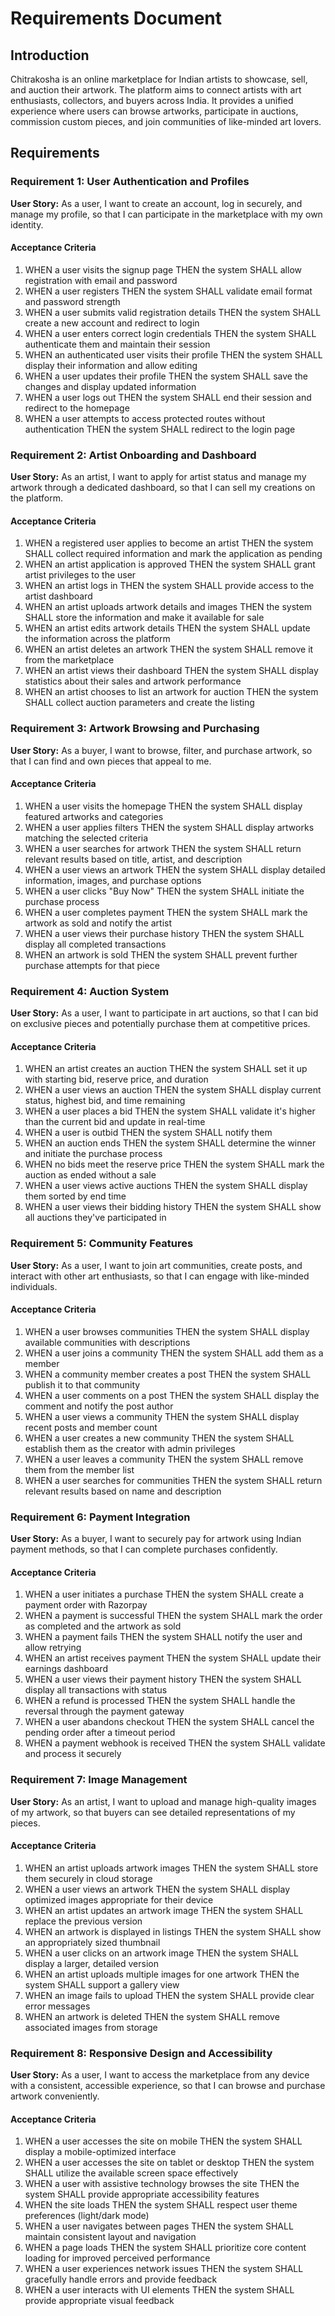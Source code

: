 # Requirements Document

## Introduction

Chitrakosha is an online marketplace for Indian artists to showcase, sell, and auction their artwork. The platform aims to connect artists with art enthusiasts, collectors, and buyers across India. It provides a unified experience where users can browse artworks, participate in auctions, commission custom pieces, and join communities of like-minded art lovers.

## Requirements

### Requirement 1: User Authentication and Profiles

**User Story:** As a user, I want to create an account, log in securely, and manage my profile, so that I can participate in the marketplace with my own identity.

#### Acceptance Criteria

1. WHEN a user visits the signup page THEN the system SHALL allow registration with email and password
2. WHEN a user registers THEN the system SHALL validate email format and password strength
3. WHEN a user submits valid registration details THEN the system SHALL create a new account and redirect to login
4. WHEN a user enters correct login credentials THEN the system SHALL authenticate them and maintain their session
5. WHEN an authenticated user visits their profile THEN the system SHALL display their information and allow editing
6. WHEN a user updates their profile THEN the system SHALL save the changes and display updated information
7. WHEN a user logs out THEN the system SHALL end their session and redirect to the homepage
8. WHEN a user attempts to access protected routes without authentication THEN the system SHALL redirect to the login page

### Requirement 2: Artist Onboarding and Dashboard

**User Story:** As an artist, I want to apply for artist status and manage my artwork through a dedicated dashboard, so that I can sell my creations on the platform.

#### Acceptance Criteria

1. WHEN a registered user applies to become an artist THEN the system SHALL collect required information and mark the application as pending
2. WHEN an artist application is approved THEN the system SHALL grant artist privileges to the user
3. WHEN an artist logs in THEN the system SHALL provide access to the artist dashboard
4. WHEN an artist uploads artwork details and images THEN the system SHALL store the information and make it available for sale
5. WHEN an artist edits artwork details THEN the system SHALL update the information across the platform
6. WHEN an artist deletes an artwork THEN the system SHALL remove it from the marketplace
7. WHEN an artist views their dashboard THEN the system SHALL display statistics about their sales and artwork performance
8. WHEN an artist chooses to list an artwork for auction THEN the system SHALL collect auction parameters and create the listing

### Requirement 3: Artwork Browsing and Purchasing

**User Story:** As a buyer, I want to browse, filter, and purchase artwork, so that I can find and own pieces that appeal to me.

#### Acceptance Criteria

1. WHEN a user visits the homepage THEN the system SHALL display featured artworks and categories
2. WHEN a user applies filters THEN the system SHALL display artworks matching the selected criteria
3. WHEN a user searches for artwork THEN the system SHALL return relevant results based on title, artist, and description
4. WHEN a user views an artwork THEN the system SHALL display detailed information, images, and purchase options
5. WHEN a user clicks "Buy Now" THEN the system SHALL initiate the purchase process
6. WHEN a user completes payment THEN the system SHALL mark the artwork as sold and notify the artist
7. WHEN a user views their purchase history THEN the system SHALL display all completed transactions
8. WHEN an artwork is sold THEN the system SHALL prevent further purchase attempts for that piece

### Requirement 4: Auction System

**User Story:** As a user, I want to participate in art auctions, so that I can bid on exclusive pieces and potentially purchase them at competitive prices.

#### Acceptance Criteria

1. WHEN an artist creates an auction THEN the system SHALL set it up with starting bid, reserve price, and duration
2. WHEN a user views an auction THEN the system SHALL display current status, highest bid, and time remaining
3. WHEN a user places a bid THEN the system SHALL validate it's higher than the current bid and update in real-time
4. WHEN a user is outbid THEN the system SHALL notify them
5. WHEN an auction ends THEN the system SHALL determine the winner and initiate the purchase process
6. WHEN no bids meet the reserve price THEN the system SHALL mark the auction as ended without a sale
7. WHEN a user views active auctions THEN the system SHALL display them sorted by end time
8. WHEN a user views their bidding history THEN the system SHALL show all auctions they've participated in

### Requirement 5: Community Features

**User Story:** As a user, I want to join art communities, create posts, and interact with other art enthusiasts, so that I can engage with like-minded individuals.

#### Acceptance Criteria

1. WHEN a user browses communities THEN the system SHALL display available communities with descriptions
2. WHEN a user joins a community THEN the system SHALL add them as a member
3. WHEN a community member creates a post THEN the system SHALL publish it to that community
4. WHEN a user comments on a post THEN the system SHALL display the comment and notify the post author
5. WHEN a user views a community THEN the system SHALL display recent posts and member count
6. WHEN a user creates a new community THEN the system SHALL establish them as the creator with admin privileges
7. WHEN a user leaves a community THEN the system SHALL remove them from the member list
8. WHEN a user searches for communities THEN the system SHALL return relevant results based on name and description

### Requirement 6: Payment Integration

**User Story:** As a buyer, I want to securely pay for artwork using Indian payment methods, so that I can complete purchases confidently.

#### Acceptance Criteria

1. WHEN a user initiates a purchase THEN the system SHALL create a payment order with Razorpay
2. WHEN a payment is successful THEN the system SHALL mark the order as completed and the artwork as sold
3. WHEN a payment fails THEN the system SHALL notify the user and allow retrying
4. WHEN an artist receives payment THEN the system SHALL update their earnings dashboard
5. WHEN a user views their payment history THEN the system SHALL display all transactions with status
6. WHEN a refund is processed THEN the system SHALL handle the reversal through the payment gateway
7. WHEN a user abandons checkout THEN the system SHALL cancel the pending order after a timeout period
8. WHEN a payment webhook is received THEN the system SHALL validate and process it securely

### Requirement 7: Image Management

**User Story:** As an artist, I want to upload and manage high-quality images of my artwork, so that buyers can see detailed representations of my pieces.

#### Acceptance Criteria

1. WHEN an artist uploads artwork images THEN the system SHALL store them securely in cloud storage
2. WHEN a user views an artwork THEN the system SHALL display optimized images appropriate for their device
3. WHEN an artist updates an artwork image THEN the system SHALL replace the previous version
4. WHEN an artwork is displayed in listings THEN the system SHALL show an appropriately sized thumbnail
5. WHEN a user clicks on an artwork image THEN the system SHALL display a larger, detailed version
6. WHEN an artist uploads multiple images for one artwork THEN the system SHALL support a gallery view
7. WHEN an image fails to upload THEN the system SHALL provide clear error messages
8. WHEN an artwork is deleted THEN the system SHALL remove associated images from storage

### Requirement 8: Responsive Design and Accessibility

**User Story:** As a user, I want to access the marketplace from any device with a consistent, accessible experience, so that I can browse and purchase artwork conveniently.

#### Acceptance Criteria

1. WHEN a user accesses the site on mobile THEN the system SHALL display a mobile-optimized interface
2. WHEN a user accesses the site on tablet or desktop THEN the system SHALL utilize the available screen space effectively
3. WHEN a user with assistive technology browses the site THEN the system SHALL provide appropriate accessibility features
4. WHEN the site loads THEN the system SHALL respect user theme preferences (light/dark mode)
5. WHEN a user navigates between pages THEN the system SHALL maintain consistent layout and navigation
6. WHEN a page loads THEN the system SHALL prioritize core content loading for improved perceived performance
7. WHEN a user experiences network issues THEN the system SHALL gracefully handle errors and provide feedback
8. WHEN a user interacts with UI elements THEN the system SHALL provide appropriate visual feedback